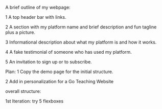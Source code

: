 A brief outline of my webpage: 

1 A top header bar with links.

2 A section with my platform name and brief description and fun tagline plus a picture. 

3 Informational description about what my platform is and how it works.

4 A fake testimonial of someone who has used my platform.

5 An invitation to sign up or to subscribe.


Plan: 
1 Copy the demo page for the initial structure. 

2 Add in personalization for a Go Teaching Website

overall structure:

1st Iteration: try 5 flexboxes
